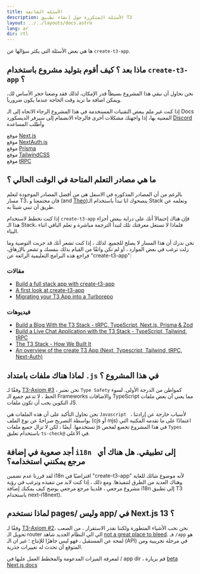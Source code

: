 ```yaml
---
title: الأسئلة الشائعة
description: الأسئلة المتكررة حول إنشاء تطبيق T3
layout: ../../layouts/docs.astro
lang: ar
dir: rtl
---
```


ها هي بعض الأسئلة التي يكثر سؤالها عن `create-t3-app`.

## ماذا بعد ؟ كيف أقوم بتوليد مشروع باستخدام `create-t3-app` ؟

نحن نحاول أن نبقي هذا المشروع بسيطاًً قدر الإمكان، لذلك فقد وضعنا حجر الأساس لك، ويمكن اضافة ما تريد وقت الحاجة عندما يكون ضرورياَ.

إذا كنت غير ملم ببعض التقنيات المستخدمة في هذا المشروع الرجاء الاتجاه إلى الـ Docs المعنية بها، إذا واجهتك مشكلات أخرى فالرجاء الانضمام إلى سيرفر الديسكورد [Discord](https://t3.gg/discord) وأطلب المساعدة

موقع [Next.js](https://nextjs.org/)  
موقع [NextAuth.js](https://next-auth.js.org)  
موقع [Prisma](https://prisma.io)  
موقع [TailwindCSS](https://tailwindcss.com)  
موقع [tRPC](https://trpc.io)

## ما هي مصادر التعلم المتاحة في الوقت الحالي ؟

بالرغم من أن المصادر المذكوره في الاسفل هي من أفضل المصادر الموجودة لتعلم مسار T3، فان مجتمعنا و (and [Theo](https://youtu.be/rzwaaWH0ksk?t=1436))ينصحوك انا تبدأ باستخدام الـ Stack وتعلمه عن طريق أن تبني شيئاَ به.

إذا كنت تخطط لاستخدام `create-t3-app` فإن هناك إحتمالاَ أنك على دراية ببعض أجزاء هذا الـ Stack، فلماذا لا تستغل معرفتك تلك لتبدأ الترجمة مباشرة و تعلم الباقي اثناء البناء.

نحن ندرك أن هذا المسار لا يصلح للجميع. لذلك ، إذا كنت تشعر أنك قد جربت التوصية وما زلت ترغب في بعض الموارد ، أو لم تكن واثقًا من القيام بذلك بنفسك و تشعر بالإرهاق، فراجع هذه البرامج التعليمية الرائعة عن "create-t3-app":

### مقالات

- [Build a full stack app with create-t3-app](https://www.nexxel.dev/blog/ct3a-guestbook)
- [A first look at create-t3-app](https://dev.to/ajcwebdev/a-first-look-at-create-t3-app-1i8f)
- [Migrating your T3 App into a Turborepo](https://www.jumr.dev/blog/t3-turbo)

### فيديوهات

- [Build a Blog With the T3 Stack - tRPC, TypeScript, Next.js, Prisma & Zod](https://www.youtube.com/watch?v=syEWlxVFUrY)
- [Build a Live Chat Application with the T3 Stack - TypeScript, Tailwind, tRPC](https://www.youtube.com/watch?v=dXRRY37MPuk)
- [The T3 Stack - How We Built It](https://www.youtube.com/watch?v=H-FXwnEjSsI)
- [An overview of the create T3 App (Next, Typescript, Tailwind, tRPC, Next-Auth)](https://www.youtube.com/watch?v=VJH8dsPtbeU)

## لماذا هناك ملفات بامتداد `.js` في هذا المشروع ؟

وفقًا لـ [T3-Axiom #3](/en/introduction#typesafety-isnt-optional) ، نحن نعتبر `Type Safety` كمواطن من الدرجة الأولى. لسوء الحظ ، لا تدعم جميع الـ Frameworks والاضافات TypeScript مما يعني أن بعض ملفات التكوين يجب أن تكون ملفات JS.

نحن نحاول التأكيد على أن هذه الملفات هي `Javascript ` لأسباب خارجة عن إرادتنا ، بواسطة التصريح صراحةً عن نوع الملف (cjs أو mjs) اعتمادًا على ما تقدمه المكتبة التي تستخدمها. أيضًا ، لكن لا تزال جميع ملفات js في هذا المشروع تخضع لفحص `Types` باستخدام تعليق `ts-check@` في الأعلى.

## أجد صعوبة في إضافة `i18n ` إلى تطبيقي. هل هناك أي مرجع يمكنني استخدامه؟

لقد قررنا عدم تضمين i18n افتراضيًا في "create-t3-app" لأنه موضوع شائك للغاية وهناك العديد من الطرق لتنفيذها.
ومع ذلك ، إذا كنت لابد من تنفيذه وترغب في رؤية مشروع مرجعي ، فلدينا مرجع مرجعي يوضح كيف يمكنك إضافة i18n إلى تطبيق T3 باستخدام next-i18next).

## لماذا نستخدم pages/ وليس app/ في Next.js 13 ؟

وفقًا لـ [T3-Axiom #2](/en/introduction#bleed-responsibly)، نحن نحب الأشياء المتطورة ولكننا نقدر الاستقرار ، من الصعب تحويل الـ router الي الي النظام الجديد شاهد [not a great place to bleed](https://youtu.be/mnwUbtieOuI?t=1662).
فـ `/app` هو لمحة عن المستقبل ، فهو ليس جاهزًا للإنتاج ؛ غير ان الـ (API) في مرحلة تجريبية ومن المتوقع أن تحدث له تغييرات جذرية.

لمعرفة الميزات المدعومة والمخطط العمل عليها في / app dir ، قم بزيارة [beta Next.js docs](https://beta.nextjs.org/docs/app-directory-roadmap#supported-and-planned-features)
